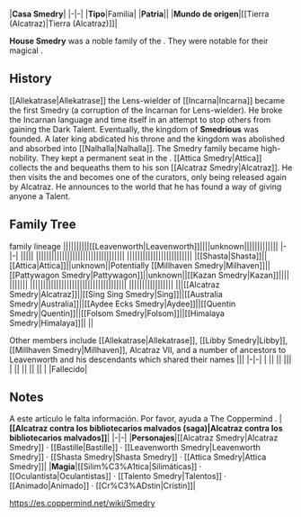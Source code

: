 |**Casa Smedry**|
|-|-|
|**Tipo**|Familia|
|**Patria**||
|**Mundo de origen**|[[Tierra (Alcatraz)\|Tierra (Alcatraz)]]|

**House Smedry** was a noble family of the . They were notable for their magical .

## History
[[Allekatrase\|Allekatrase]] the Lens-wielder of [[Incarna\|Incarna]] became the first Smedry (a corruption of the Incarnan for Lens-wielder). He broke the Incarnan language and time itself in an attempt to stop others from gaining the Dark Talent.
Eventually, the kingdom of **Smedrious** was founded.
A later king abdicated his throne and the kingdom was abolished and absorbed into [[Nalhalla\|Nalhalla]]. The Smedry family became high-nobility. They kept a permanent seat in the .
[[Attica Smedry\|Attica]] collects the  and bequeaths them to his son [[Alcatraz Smedry\|Alcatraz]]. He then visits the  and becomes one of the curators, only being released again by Alcatraz. He announces to the world that he has found a way of giving anyone a Talent.

## Family Tree
 family lineage
||||||||||[[Leavenworth\|Leavenworth]]||||unknown|||||||||||||
|-|-|
|||||
||||||||||||||||||||||||||||||||||
|||||||||||||||||||||||||
|[[Shasta\|Shasta]]||[[Attica\|Attica]]||unknown||Potentially [[Millhaven Smedry\|Milhaven]]||[[Pattywagon Smedry\|Pattywagon]]||unknown||[[Kazan Smedry\|Kazan]]||||
|||||||
|||||||||||||||||||||||||||||||||||||
|||||||||||||||||
|||[[Alcatraz Smedry\|Alcatraz]]||[[Sing Sing Smedry\|Sing]]||[[Australia Smedry\|Australia]]||[[Aydee Ecks Smedry\|Aydee]]||[[Quentin Smedry\|Quentin]]||[[Folsom Smedry\|Folsom]]||[[Himalaya Smedry\|Himalaya]]||
||

Other members include [[Allekatrase\|Allekatrase]], [[Libby Smedry\|Libby]], [[Millhaven Smedry\|Millhaven]], Alcatraz VII, and a number of ancestors to Leavenworth and his descendants which shared their names
|||
|-|-|
|
||
||
|||
|
||
||
||
||
| |Fallecido|


## Notes

A este artículo le falta información. Por favor, ayuda a The Coppermind .
|**[[Alcatraz contra los bibliotecarios malvados (saga)\|Alcatraz contra los bibliotecarios malvados]]**|
|-|-|
|**Personajes**|[[Alcatraz Smedry\|Alcatraz Smedry]] · [[Bastille\|Bastille]] · [[Leavenworth Smedry\|Leavenworth Smedry]] · [[Shasta Smedry\|Shasta Smedry]] · [[Attica Smedry\|Attica Smedry]]|
|**Magia**|[[Silim%C3%A1tica\|Silimáticas]] · [[Oculantista\|Oculantistas]] · [[Talento Smedry\|Talentos]] · [[Animado\|Animado]] · [[Cr%C3%ADstin\|Crístin]]|



https://es.coppermind.net/wiki/Smedry